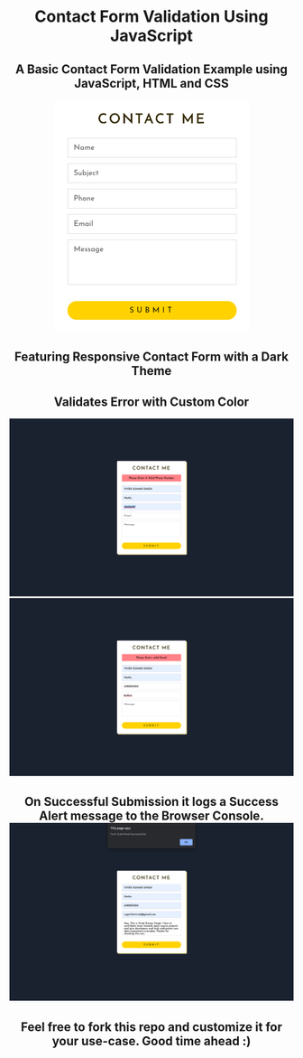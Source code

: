 <h1 align="center">Contact Form Validation Using JavaScript</H1>
<h2 align="center"> A Basic Contact Form Validation Example using JavaScript, HTML and CSS</h2>
<p align="center"><img src="https://github.com/reachvivek/Contact-Form-Validation-Using-JS/blob/master/focused.png" width="auto" height="auto"></p>
<p align="center">
   <h2 align="center">
       Featuring Responsive Contact Form with a Dark Theme
   </h2
</p>
<p align="center">
   <h2 align="center">
       Validates Error with Custom Color
   </h2>
<img src="https://github.com/reachvivek/Contact-Form-Validation-Using-JS/blob/master/formp.png">
<img src="https://github.com/reachvivek/Contact-Form-Validation-Using-JS/blob/master/forme.png">
<h2 align="center">
       On Successful Submission it logs a Success Alert message to the Browser Console.
 <img src="https://github.com/reachvivek/Contact-Form-Validation-Using-JS/blob/master/forms.png">
   </h2>
    <h2 align="center">Feel free to fork this repo and customize it for your use-case. Good time ahead :)
</p>
